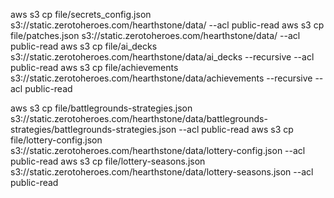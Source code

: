 aws s3 cp file/secrets_config.json s3://static.zerotoheroes.com/hearthstone/data/ --acl public-read
aws s3 cp file/patches.json s3://static.zerotoheroes.com/hearthstone/data/ --acl public-read
aws s3 cp file/ai_decks s3://static.zerotoheroes.com/hearthstone/data/ai_decks --recursive --acl public-read
aws s3 cp file/achievements s3://static.zerotoheroes.com/hearthstone/data/achievements --recursive --acl public-read

aws s3 cp file/battlegrounds-strategies.json s3://static.zerotoheroes.com/hearthstone/data/battlegrounds-strategies/battlegrounds-strategies.json --acl public-read
aws s3 cp file/lottery-config.json s3://static.zerotoheroes.com/hearthstone/data/lottery-config.json --acl public-read
aws s3 cp file/lottery-seasons.json s3://static.zerotoheroes.com/hearthstone/data/lottery-seasons.json --acl public-read
